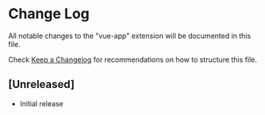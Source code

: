 # Change Log

All notable changes to the "vue-app" extension will be documented in this file.

Check [Keep a Changelog](http://keepachangelog.com/) for recommendations on how to structure this file.

## [Unreleased]

- Initial release